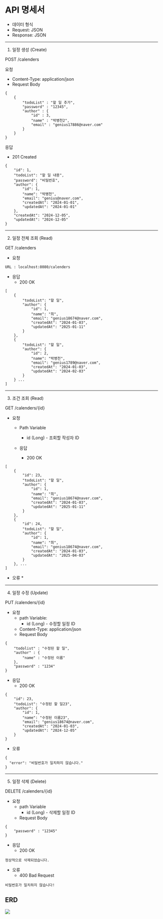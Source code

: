 # API 명세서

* 데이터 형식
* Request: JSON
* Response: JSON
---

1. 일정 생성 (Create)

POST /calenders

요청
* Content-Type: application/json
* Request Body
````
{
    {
        "todoList" : "할 일 추가",
        "password" : "12345",
        "author" : {
            "id" : 3,
            "name" : "박병천2",
            "email" : "genius17886@naver.com"
        }
    }
}
````
응답
* 201 Created
````
{
    "id": 1,
    "todoList": "할 일 내용",
    "password": "비밀번호",
    "author": {
        "id": 1,
        "name": "박병천",
        "email": "genius@naver.com",
        "createdAt": "2024-01-01",
        "updatedAt": "2024-01-01"
    },
    "createdAt": "2024-12-05",
    "updatedAt": "2024-12-05"
}
````

---

2. 일정 전체 조회 (Read)

GET /calenders

* 요청
````
URL : localhost:8080/calenders
````
* 응답
  * 200 OK
````
[
    {
        "todoList": "할 일",
        "author": {
            "id": 1,
            "name": "최",
            "email": "genius18674@naver.com",
            "createdAt": "2024-01-03",
            "updatedAt": "2025-01-11"
        }
    },
    {
        "todoList": "할 일",
        "author": {
            "id": 2,
            "name": "박병천",
            "email": "genius1789@naver.com",
            "createdAt": "2024-01-03",
            "updatedAt": "2024-02-03"
        }
    } ...
]    
````
---
3. 조건 조회 (Read)

GET /calenders/{id}

* 요청
  * Path Variable
    * id (Long) - 조회할 작성자 ID

  * 응답 
    * 200 OK
````
[
    {
        "id": 23,
        "todoList": "할 일",
        "author": {
            "id": 1,
            "name": "최",
            "email": "genius18674@naver.com",
            "createdAt": "2024-01-03",
            "updatedAt": "2025-01-11"
        }
    },
    {
        "id": 24,
        "todoList": "할 일",
        "author": {
            "id": 1,
            "name": "최",
            "email": "genius18674@naver.com",
            "createdAt": "2024-01-03",
            "updatedAt": "2025-04-03"
        }
    }, ...
]
````
* 오류
  * 
---

4. 일정 수정 (Update)

PUT /calenders/{id}

* 요청
  * path Variable:
      *	id (Long) - 수정할 일정 ID
  * Content-Type: application/json
  * Request Body
````
{
    "todolist" : "수정된 할 일",
    "author" : {
        "name" : "수정된 이름"
    },
    "password" : "1234"
}
````
* 응답
  * 200 OK
````
{
    "id": 23,
    "todoList": "수정된 할 일23",
    "author": {
        "id": 1,
        "name": "수정된 이름23",
        "email": "genius18674@naver.com",
        "createdAt": "2024-01-03",
        "updatedAt": "2024-12-05"
    }
}
````
* 오류 
````
{
  "error": "비밀번호가 일치하지 않습니다."
}
````
---

5. 일정 삭제 (Delete)

DELETE /calenders/{id}

* 요청
  * path Variable
      * id (Long) - 삭제할 일정 ID
  * Request Body
````
{
    "password" : "12345"
}
````
* 응답
  * 200 OK
````
정상적으로 삭제되었습니다.
````
* 오류
  * 400 Bad Request

````
비밀번호가 일치하지 않습니다!
````

## ERD

![](/Users/bagbyeongcheon/Documents/calendarERD.png)